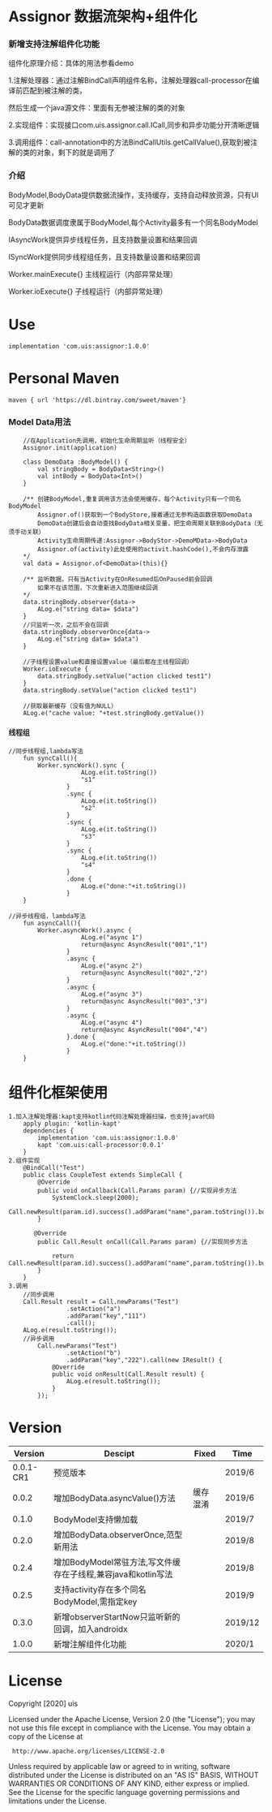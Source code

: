 # Assignor 数据流架构+组件化

### 新增支持注解组件化功能
组件化原理介绍：具体的用法参看demo

1.注解处理器：通过注解BindCall声明组件名称，注解处理器call-processor在编译前匹配到被注解的类，

然后生成一个java源文件：里面有无参被注解的类的对象

2.实现组件：实现接口com.uis.assignor.call.ICall,同步和异步功能分开清晰逻辑

3.调用组件：call-annotation中的方法BindCallUtils.getCallValue(),获取到被注解的类的对象，剩下的就是调用了

### 介绍
BodyModel,BodyData提供数据流操作，支持缓存，支持自动释放资源，只有UI可见才更新

BodyData数据调度隶属于BodyModel,每个Activity最多有一个同名BodyModel

IAsyncWork提供异步线程任务，且支持数量设置和结果回调

ISyncWork提供同步线程组任务，且支持数量设置和结果回调

Worker.mainExecute{} 主线程运行（内部异常处理）

Worker.ioExecute{} 子线程运行（内部异常处理）

# Use
    implementation 'com.uis:assignor:1.0.0'
    
# Personal Maven
    maven { url 'https://dl.bintray.com/sweet/maven'}    
    
### Model Data用法

```
    //在Application先调用，初始化生命周期监听（线程安全）
    Assignor.init(application)
    
    class DemoData :BodyModel() {
        val stringBody = BodyData<String>()
        val intBody = BodyData<Int>()
    }
    
    /** 创建BodyModel,重复调用该方法会使用缓存，每个Activity只有一个同名BodyModel
        Assignor.of()获取到一个BodyStore,接着通过无参构造函数获取DemoData
        DemoData创建后会自动查找BodyData相关变量，把生命周期关联到BodyData（无须手动关联）
        Activity生命周期传递:Assignor->BodyStor->DemoMData->BodyData
        Assignor.of(activity)此处使用的activit.hashCode(),不会内存泄露
    */
    val data = Assignor.of<DemoData>(this){}
    
    /** 监听数据，只有当Activity在OnResumed后OnPaused前会回调
        如果不在该范围，下次重新进入范围继续回调
    */
    data.stringBody.observer{data->
        ALog.e("string data= $data")
    }
    //只监听一次，之后不会在回调
    data.stringBody.observerOnce{data->
        ALog.e("string data= $data")
    }
    
    //子线程设置value和直接设置value（最后都在主线程回调）
    Worker.ioExecute {
        data.stringBody.setValue("action clicked test1")
    }
    data.stringBody.setValue("action clicked test1")
    
    //获取最新缓存（没有值为NULL）
    ALog.e("cache value: "+test.stringBody.getValue())
```

#### 线程组
```
//同步线程组,lambda写法
    fun syncCall(){
        Worker.syncWork().sync {
                    ALog.e(it.toString())
                    "s1"
                }
                .sync {
                    ALog.e(it.toString())
                    "s2"
                }
                .sync {
                    ALog.e(it.toString())
                    "s3"
                }
                .sync {
                    ALog.e(it.toString())
                    "s4"
                }
                .done {
                    ALog.e("done:"+it.toString())
                }
    }
    
//异步线程组，lambda写法
    fun asyncCall(){
        Worker.asyncWork().async {
                    ALog.e("async 1")
                    return@async AsyncResult("001","1")
                }
                .async {
                    ALog.e("async 2")
                    return@async AsyncResult("002","2")
                }
                .async {
                    ALog.e("async 3")
                    return@async AsyncResult("003","3")
                }
                .async {
                    ALog.e("async 4")
                    return@async AsyncResult("004","4")
                }.done {
                    ALog.e("done:"+it.toString())
                }
    }    
```


# 组件化框架使用

    1.加入注解处理器:kapt支持kotlin代码注解处理器扫描，也支持java代码
        apply plugin: 'kotlin-kapt'
        dependencies {
            implementation 'com.uis:assignor:1.0.0'
            kapt 'com.uis:call-processor:0.0.1'
        }
    2.组件实现
        @BindCall("Test")
        public class CoupleTest extends SimpleCall {
            @Override
            public void onCallback(Call.Params param) {//实现异步方法
                SystemClock.sleep(2000);
                Call.newResult(param.id).success().addParam("name",param.toString()).build();
            }

           @Override
            public Call.Result onCall(Call.Params param) {//实现同步方法

                return Call.newResult(param.id).success().addParam("name",param.toString()).build();
            }
        }
    3.调用
        //同步调用
        Call.Result result = Call.newParams("Test")
                    .setAction("a")
                    .addParam("key","111")
                    .call();
        ALog.e(result.toString());
        //异步调用
            Call.newParams("Test")
                    .setAction("b")
                    .addParam("key","222").call(new IResult() {
                @Override
                public void onResult(Call.Result result) {
                    ALog.e(result.toString());
                }
            });


# Version
Version|Descipt|Fixed|Time
----|----|----|----
0.0.1-CR1|预览版本| |2019/6
0.0.2|增加BodyData.asyncValue()方法|缓存混淆|2019/6
0.1.0|BodyModel支持懒加载||2019/7
0.2.0|增加BodyData.observerOnce,范型新用法||2019/8
0.2.4|增加BodyModel常驻方法,写文件缓存在子线程,兼容java和kotlin写法||2019/8
0.2.5|支持activity存在多个同名BodyModel,需指定key||2019/9
0.3.0|新增observerStartNow只监听新的回调，加入androidx||2019/12
1.0.0|新增注解组件化功能||2020/1


# License
Copyright [2020] uis
        
Licensed under the Apache License, Version 2.0 (the "License");
you may not use this file except in compliance with the License.
You may obtain a copy of the License at
        
     http://www.apache.org/licenses/LICENSE-2.0
        
Unless required by applicable law or agreed to in writing, software
distributed under the License is distributed on an "AS IS" BASIS,
WITHOUT WARRANTIES OR CONDITIONS OF ANY KIND, either express or implied.
See the License for the specific language governing permissions and
limitations under the License.